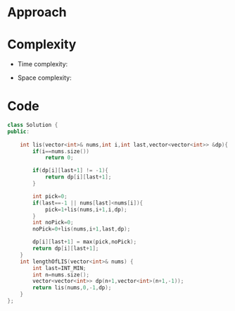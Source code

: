 # Approach
<!-- Describe your approach to solving the problem. -->

# Complexity
- Time complexity:
<!-- Add your time complexity here, e.g. $$O(n)$$ -->

- Space complexity:
<!-- Add your space complexity here, e.g. $$O(n)$$ -->

# Code
```cpp []
class Solution {
public:
    
    int lis(vector<int>& nums,int i,int last,vector<vector<int>> &dp){
        if(i==nums.size())
            return 0;

        if(dp[i][last+1] != -1){
            return dp[i][last+1];
        }

        int pick=0;
        if(last==-1 || nums[last]<nums[i]){
            pick=1+lis(nums,i+1,i,dp);
        }
        int noPick=0;
        noPick=0+lis(nums,i+1,last,dp);

        dp[i][last+1] = max(pick,noPick);
        return dp[i][last+1];
    }
    int lengthOfLIS(vector<int>& nums) {
        int last=INT_MIN;
        int n=nums.size();
        vector<vector<int>> dp(n+1,vector<int>(n+1,-1));
        return lis(nums,0,-1,dp);
    }
};
```